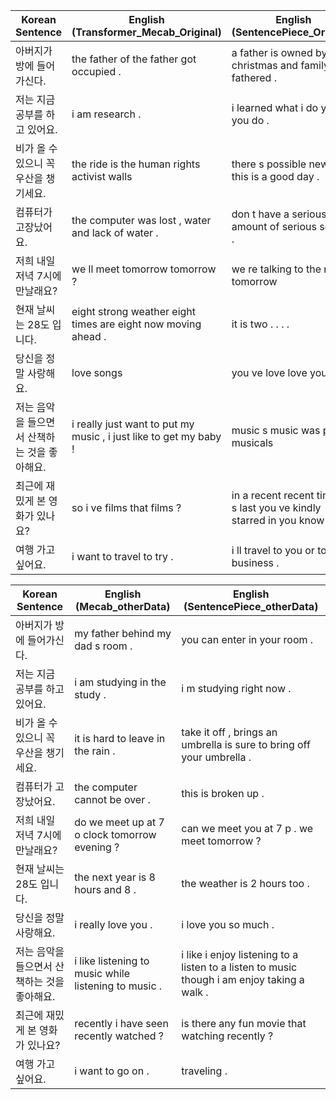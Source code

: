 | Korean Sentence          | English (Transformer_Mecab_Original)      | English (SentencePiece_Original)    |
|--------------------------|------------------------------------------|-------------------------------------|
| 아버지가 방에 들어가신다. | the father of the father got occupied . | a father is owned by christmas and family has fathered . |
| 저는 지금 공부를 하고 있어요. | i am research .                        | i learned what i do you do you do . |
| 비가 올 수 있으니 꼭 우산을 챙기세요. | the ride is the human rights activist walls | there s possible news that this is a good day . |
| 컴퓨터가 고장났어요.     | the computer was lost , water and lack of water . | don t have a serious amount of serious serious . |
| 저희 내일 저녁 7시에 만날래요? | we ll meet tomorrow tomorrow ?          | we re talking to the most tomorrow |
| 현재 날씨는 28도 입니다. | eight strong weather eight times are eight now moving ahead . | it is two . . . . |
| 당신을 정말 사랑해요.     | love songs                              | you ve love love you .             |
| 저는 음악을 들으면서 산책하는 것을 좋아해요. | i really just want to put my music , i just like to get my baby ! | music s music was paid musicals |
| 최근에 재밌게 본 영화가 있나요? | so i ve films that films ?              | in a recent recent times it s last you ve kindly starred in you know . |
| 여행 가고 싶어요.       | i want to travel to try .               | i ll travel to you or to the business . |

| Korean Sentence          | English (Mecab_otherData)                | English (SentencePiece_otherData)  |
|--------------------------|------------------------------------------|------------------------------------|
| 아버지가 방에 들어가신다. | my father behind my dad s room .       | you can enter in your room .      |
| 저는 지금 공부를 하고 있어요. | i am studying in the study .          | i m studying right now .         |
| 비가 올 수 있으니 꼭 우산을 챙기세요. | it is hard to leave in the rain .    | take it off , brings an umbrella is sure to bring off your umbrella . |
| 컴퓨터가 고장났어요.     | the computer cannot be over .        | this is broken up .              |
| 저희 내일 저녁 7시에 만날래요? | do we meet up at 7 o clock tomorrow evening ? | can we meet you at 7 p . we meet tomorrow ? |
| 현재 날씨는 28도 입니다. | the next year is 8 hours and 8 .     | the weather is 2 hours too .     |
| 당신을 정말 사랑해요.     | i really love you .                 | i love you so much .            |
| 저는 음악을 들으면서 산책하는 것을 좋아해요. | i like listening to music while listening to music . | i like i enjoy listening to a listen to a listen to music though i am enjoy taking a walk . |
| 최근에 재밌게 본 영화가 있나요? | recently i have seen recently watched ? | is there any fun movie that watching recently ? |
| 여행 가고 싶어요.       | i want to go on .                   | traveling .                      |
